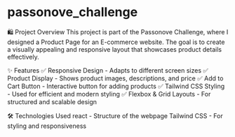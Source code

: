 # passonove_challenge
🛍️ Project Overview
This project is part of the Passonove Challenge, where I designed a Product Page for an E-commerce website. The goal is to create a visually appealing and responsive layout that showcases product details effectively.

✨ Features
✅ Responsive Design - Adapts to different screen sizes
✅ Product Display - Shows product images, descriptions, and price
✅ Add to Cart Button - Interactive button for adding products
✅ Tailwind CSS Styling - Used for efficient and modern styling
✅ Flexbox & Grid Layouts - For structured and scalable design

🛠️ Technologies Used
react - Structure of the webpage
Tailwind CSS - For styling and responsiveness
